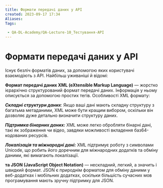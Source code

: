 ```yaml
---
title: Формати передачі даних у API
created: 2023-09-17 17:34
Aliases:
Tags: 
 
 - QA-DL-Academy/QA-Lecture-10_Тестування-АPІ
---
```

# Формати передачі даних у API

Існує безліч форматів даних, за допомогою яких користувачі взаємодіють з API. Найбільш уживаніші й відомі:

**Формат передачі даних XML (eXtensible Markup Language)** — жорстко ієрархічно структурований формат передачі даних. Інформація у ньому описується за допомогою простих тегів. Особливості XML формату:

**_Складні структури даних_**: Якщо ваші дані мають складну структуру з багатьма метаданими, XML може бути кращим вибором, оскільки він дозволяє дуже детально визначити структуру даних.

**_Підтримка бінарних даних:_** XML може легко обробляти бінарні дані, такі як зображення чи відео, завдяки можливості вкладення баз64-кодованих ресурсів.

**_Локалізація та міжнародні дані:_** XML підтримує роботу з символами Unicode, що робить його доречним для міжнародних додатків та обміну даними, які вимагають локалізації.

**та JSON (JavaScript Object Notation)** — нескладний, легкий, а значить і швидкий формат. JSON є природнім форматом для обміну даними у веб-додатках і мобільних додатках, оскільки більшість сучасних мов програмування мають зручну підтримку для JSON.
